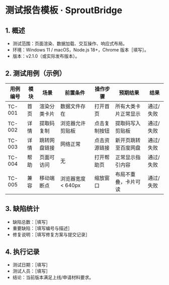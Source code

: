 # 测试报告模板 · SproutBridge

## 1. 概述
- 测试范围：页面渲染、数据加载、交互操作、响应式布局。
- 环境：Windows 11 / macOS，Node.js 18+，Chrome 版本［填写］。
- 版本：v2.1.0（或实际发布版本）。

## 2. 测试用例（示例）
| 用例编号 | 模块 | 场景 | 前置条件 | 操作步骤 | 预期结果 | 结果 |
|---|---|---|---|---|---|---|
| TC-001 | 首页 | 渲染分类卡片 | 数据文件存在 | 打开首页 | 所有大类卡片正常显示 | 通过/失败 |
| TC-002 | 详情 | 提取码复制 | 浏览器允许剪贴板 | 点击复制按钮 | 提取码写入剪贴板 | 通过/失败 |
| TC-003 | 详情 | 跳转网盘链接 | 网络正常 | 点击资源链接 | 新开页跳转至百度网盘 | 通过/失败 |
| TC-004 | 帮助 | 页面可访问 | 无 | 打开帮助页 | 正常显示指引内容 | 通过/失败 |
| TC-005 | 兼容 | 移动端断点 | 浏览器宽度 < 640px | 缩放窗口 | 布局不重叠，卡片可读 | 通过/失败 |

## 3. 缺陷统计
- 缺陷总数：［填写］
- 重要缺陷：［填写编号与描述］
- 修复说明：［填写修复方案与提交记录］

## 4. 执行记录
- 测试日期：［填写］
- 测试人员：［填写］
- 结论：当前版本满足上线/申请材料要求。
